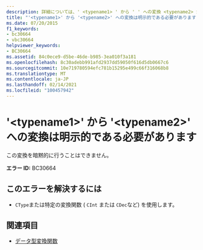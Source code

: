 ```yaml
---
description: 詳細については、' <typename1> ' から ' ' への変換 <typename2> が明示的である必要があります
title: "'<typename1>' から '<typename2>' への変換は明示的である必要があります"
ms.date: 07/20/2015
f1_keywords:
- bc30664
- vbc30664
helpviewer_keywords:
- BC30664
ms.assetid: 84c0ece9-d5be-46de-b985-3ea010f3a181
ms.openlocfilehash: 8c30adebb991afd2937dd59050f616d5db0667c6
ms.sourcegitcommit: 10e719780594efc781b15295e499c66f316068b8
ms.translationtype: MT
ms.contentlocale: ja-JP
ms.lasthandoff: 02/14/2021
ms.locfileid: "100457942"
---
```

# <a name="conversions-from-typename1-to-typename2-must-be-explicit"></a>'\<typename1>' から '\<typename2>' への変換は明示的である必要があります

この変換を暗黙的に行うことはできません。  
  
 **エラー ID:** BC30664  
  
## <a name="to-correct-this-error"></a>このエラーを解決するには  
  
- `CType`または特定の変換関数 ( `CInt` または `CDec`など) を使用します。  
  
## <a name="see-also"></a>関連項目

- [データ型変換関数](../language-reference/functions/type-conversion-functions.md)
